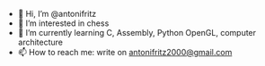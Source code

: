 - 👋 Hi, I’m @antonifritz
- 👀 I’m interested in chess
- 🌱 I’m currently learning C, Assembly, Python OpenGL, computer architecture
- 📫 How to reach me: write on antonifritz2000@gmail.com

<!---
antonifritz/antonifritz is a ✨ special ✨ repository because its `README.md` (this file) appears on your GitHub profile.
You can click the Preview link to take a look at your changes.
--->
